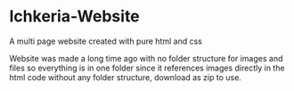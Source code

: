 # Ichkeria-Website
A multi page website created with pure html and css

Website was made a long time ago with no folder structure for images and files so everything is in one folder since it references images directly in the html code without any folder structure, download as zip to use.
